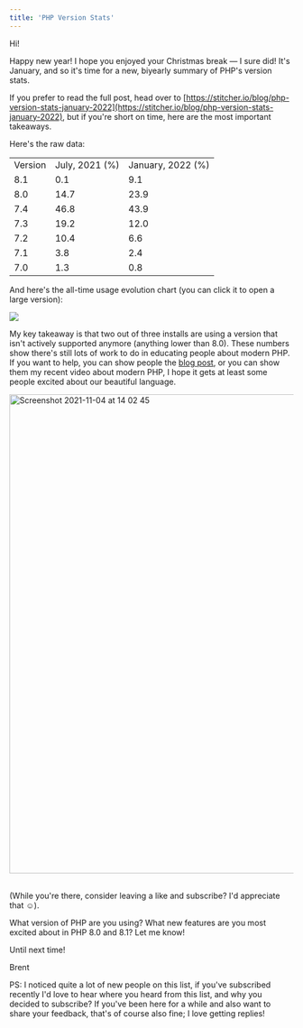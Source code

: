 ```yaml
---
title: 'PHP Version Stats'
---
```


Hi!

Happy new year! I hope you enjoyed your Christmas break — I sure did! It's January, and so it's time for a new, biyearly summary of PHP's version stats.

If you prefer to read the full post, head over to [https://stitcher.io/blog/php-version-stats-january-2022](https://stitcher.io/blog/php-version-stats-january-2022), but if you're short on time, here are the most important takeaways.

Here's the raw data:

<table class="table">

<tr class="table-head">
    <td>Version</td>
    <td>July, 2021 (%)</td>
    <td>January, 2022 (%)</td>
</tr>

<tr>
    <td>8.1</td>
    <td>0.1</td>
    <td>9.1</td>
</tr>

<tr>
    <td>8.0</td>
    <td>14.7</td>
    <td>23.9</td>
</tr>

<tr>
    <td>7.4</td>
    <td>46.8</td>
    <td>43.9</td>
</tr>

<tr>
    <td>7.3</td>
    <td>19.2</td>
    <td>12.0</td>
</tr>

<tr>
    <td>7.2</td>
    <td>10.4</td>
    <td>6.6</td>
</tr>

<tr>
    <td>7.1</td>
    <td>3.8</td>
    <td>2.4</td>
</tr>

<tr>
    <td>7.0</td>
    <td>1.3</td>
    <td>0.8</td>
</tr>

</table>

And here's the all-time usage evolution chart (you can click it to open a large version):

<a href="https://stitcher.io/resources/img/blog/version-stats/2022-jan-02.svg">
    <img src="https://stitcher.io/resources/img/blog/version-stats/2022-jan-02.svg" />
</a>

My key takeaway is that two out of three installs are using a version that isn't actively supported anymore (anything lower than 8.0). These numbers show there's still lots of work to do in educating people about modern PHP. If you want to help, you can show people the [blog post](https://stitcher.io/blog/php-version-stats-january-2022), or you can show them my recent video about modern PHP, I hope it gets at least some people excited about our beautiful language.

<a href="https://www.youtube.com/watch?v=W3p8BGeiTwQ">
<img width="850" alt="Screenshot 2021-11-04 at 14 02 45" src="https://user-images.githubusercontent.com/6905297/145036905-4a678f75-4eeb-48bd-a91d-5cd3844cfa38.png">
</a>

<br>
<br>

(While you're there, consider leaving a like and subscribe? I'd appreciate that ☺️).

What version of PHP are you using? What new features are you most excited about in PHP 8.0 and 8.1? Let me know!

Until next time!

Brent

PS: I noticed quite a lot of new people on this list, if you've subscribed recently I'd love to hear where you heard from this list, and why you decided to subscribe? If you've been here for a while and also want to share your feedback, that's of course also fine; I love getting replies!
